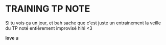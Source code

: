 # TRAINING TP NOTE

Si tu vois ça un jour, et bah sache que c'est juste un entrainement la veille du TP noté entièrement improvisé hihi <3

**love u**